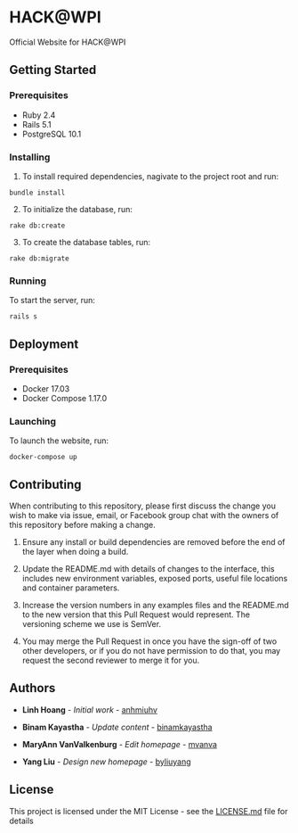 # HACK@WPI
Official Website for HACK@WPI

## Getting Started

### Prerequisites

- Ruby 2.4
- Rails 5.1
- PostgreSQL 10.1

### Installing
1. To install required dependencies, nagivate to the project root and run:

```
bundle install
```

2. To initialize the database, run:

```
rake db:create
``` 

3. To create the database tables, run:

```
rake db:migrate
```


### Running
To start the server, run:

```
rails s
```

## Deployment
### Prerequisites
- Docker 17.03
- Docker Compose 1.17.0

### Launching
To launch the website, run:

```
docker-compose up
```

## Contributing
When contributing to this repository, please first discuss the change you wish to make via issue, email, or Facebook group chat with the owners of this repository before making a change.

1. Ensure any install or build dependencies are removed before the end of the layer when doing a build.

2. Update the README.md with details of changes to the interface, this includes new environment variables, exposed ports, useful file locations and container parameters.

3. Increase the version numbers in any examples files and the README.md to the new version that this Pull Request would represent. The versioning scheme we use is SemVer.

4. You may merge the Pull Request in once you have the sign-off of two other developers, or if you do not have permission to do that, you may request the second reviewer to merge it for you.

## Authors

- **Linh Hoang** - *Initial work* - [anhmiuhv](https://github.com/anhmiuhv)

- **Binam Kayastha** - *Update content* - [binamkayastha](https://github.com/binamkayastha)

- **MaryAnn VanValkenburg** - *Edit homepage* - [mvanva](https://github.com/mvanva)

- **Yang Liu** - *Design new homepage* - [byliuyang](https://github.com/byliuyang)

## License
This project is licensed under the MIT License - see the [LICENSE.md](LICENSE.md) file for details
